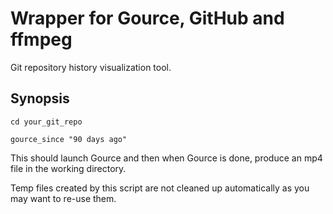 # Wrapper for Gource, GitHub and ffmpeg

Git repository history visualization tool.

## Synopsis

    cd your_git_repo
    
    gource_since "90 days ago"
    
This should launch Gource and then when Gource is done, produce an mp4 file in the working directory.

Temp files created by this script are not cleaned up automatically as you may want to re-use them.
